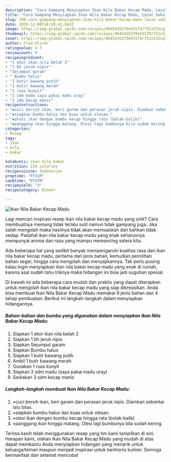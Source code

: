 ```yaml
---
description: "Cara Gampang Menyiapkan Ikan Nila Bakar Kecap Madu, Lezat Sekali"
title: "Cara Gampang Menyiapkan Ikan Nila Bakar Kecap Madu, Lezat Sekali"
slug: 398-cara-gampang-menyiapkan-ikan-nila-bakar-kecap-madu-lezat-sekali
date: 2020-12-09T16:59:41.042Z
image: https://img-global.cpcdn.com/recipes/4645435270e631f9/751x532cq70/ikan-nila-bakar-kecap-madu-foto-resep-utama.jpg
thumbnail: https://img-global.cpcdn.com/recipes/4645435270e631f9/751x532cq70/ikan-nila-bakar-kecap-madu-foto-resep-utama.jpg
cover: https://img-global.cpcdn.com/recipes/4645435270e631f9/751x532cq70/ikan-nila-bakar-kecap-madu-foto-resep-utama.jpg
author: Fred Oliver
ratingvalue: 4.7
reviewcount: 9
recipeingredient:
- "1 ekor ikan nila belah 2"
- "1 bh jeruk nipis"
- "Sejumput garam"
- " Bumbu halus"
- "1 butir bawang putih"
- "1 butir bawang merah"
- "1 ruas kunyit"
- "2 sdm madu saya pakai madu uray"
- "3 sdm kecap manis"
recipeinstructions:
- "▪️cuci bersih ikan, beri garam dan perasan jeruk nipis. Diamkan sebentar lalu bilas."
- "▪️siapkan bumbu halus dan kuas untuk olesan."
- "▪️olesi ikan dengan bumbu kecap hingga rata (bolak-balik)"
- "▪️panggang ikan hingga matang. Olesi lagi bumbunya bila sudah kering."
categories:
- Resep
tags:
- ikan
- nila
- bakar

katakunci: ikan nila bakar 
nutrition: 259 calories
recipecuisine: Indonesian
preptime: "PT31M"
cooktime: "PT47M"
recipeyield: "3"
recipecategory: Dinner

---
```



![Ikan Nila Bakar Kecap Madu](https://img-global.cpcdn.com/recipes/4645435270e631f9/751x532cq70/ikan-nila-bakar-kecap-madu-foto-resep-utama.jpg)

Lagi mencari inspirasi resep ikan nila bakar kecap madu yang unik? Cara membuatnya memang tidak terlalu sulit namun tidak gampang juga. Jika salah mengolah maka hasilnya tidak akan memuaskan dan bahkan tidak sedap. Padahal ikan nila bakar kecap madu yang enak seharusnya mempunyai aroma dan rasa yang mampu memancing selera kita.

Ada beberapa hal yang sedikit banyak mempengaruhi kualitas rasa dari ikan nila bakar kecap madu, pertama dari jenis bahan, kemudian pemilihan bahan segar, hingga cara mengolah dan menyajikannya. Tak perlu pusing kalau ingin menyiapkan ikan nila bakar kecap madu yang enak di rumah, karena asal sudah tahu triknya maka hidangan ini bisa jadi suguhan spesial.




Di bawah ini ada beberapa cara mudah dan praktis yang dapat diterapkan untuk mengolah ikan nila bakar kecap madu yang siap dikreasikan. Anda bisa membuat Ikan Nila Bakar Kecap Madu memakai 9 jenis bahan dan 4 tahap pembuatan. Berikut ini langkah-langkah dalam menyiapkan hidangannya.

<!--inarticleads1-->

##### Bahan-bahan dan bumbu yang digunakan dalam menyiapkan Ikan Nila Bakar Kecap Madu:

1. Siapkan 1 ekor ikan nila belah 2
1. Siapkan 1 bh jeruk nipis
1. Siapkan Sejumput garam
1. Siapkan  Bumbu halus
1. Siapkan 1 butir bawang putih
1. Ambil 1 butir bawang merah
1. Gunakan 1 ruas kunyit
1. Siapkan 2 sdm madu (saya pakai madu uray)
1. Sediakan 3 sdm kecap manis




<!--inarticleads2-->

##### Langkah-langkah membuat Ikan Nila Bakar Kecap Madu:

1. ▪️cuci bersih ikan, beri garam dan perasan jeruk nipis. Diamkan sebentar lalu bilas.
1. ▪️siapkan bumbu halus dan kuas untuk olesan.
1. ▪️olesi ikan dengan bumbu kecap hingga rata (bolak-balik)
1. ▪️panggang ikan hingga matang. Olesi lagi bumbunya bila sudah kering.




Terima kasih telah menggunakan resep yang tim kami tampilkan di sini. Harapan kami, olahan Ikan Nila Bakar Kecap Madu yang mudah di atas dapat membantu Anda menyiapkan hidangan yang menarik untuk keluarga/teman maupun menjadi inspirasi untuk berbisnis kuliner. Semoga bermanfaat dan selamat mencoba!
